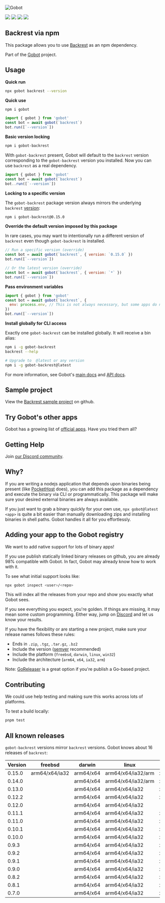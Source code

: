 ![Gobot](https://raw.githubusercontent.com/benallfree/gobot/v1.0.0-alpha.31/assets/gobot-banner-300x.png)

![](https://img.shields.io/npm/v/gobot-backrest) ![](https://img.shields.io/npm/dt/gobot-backrest) ![](https://img.shields.io/github/commit-activity/t/benallfree/gobot) ![](https://img.shields.io/github/stars/benallfree/gobot)

## Backrest via npm

This package allows you to use [Backrest](https://github.com/garethgeorge/backrest) as an npm dependency.

Part of the [Gobot](https://www.npmjs.com/package/gobot) project.

## Usage

**Quick run**

```bash
npx gobot backrest --version
```

**Quick use**

```bash
npm i gobot
```

```js
import { gobot } from 'gobot'
const bot = await gobot(`backrest`)
bot.run([`--version`])
```

**Basic version locking**

```bash
npm i gobot-backrest
```

With `gobot-backrest` present, Gobot will default to the `backrest` version corresponding to the `gobot-backrest` version you installed. Now you can use `backrest` as a real dependency.

```js
import { gobot } from 'gobot'
const bot = await gobot(`backrest`)
bot..run([`--version`])
```

**Locking to a specific version**

The `gobot-backrest` package version always mirrors the underlying `backrest` [version](#known-versions):

```bash
npm i gobot-backrest@0.15.0
```

**Override the default version imposed by this package**

In rare cases, you may want to intentionally run a different version of `backrest` even though `gobot-backrest` is installed.

```js
// Run a specific version (override)
const bot = await gobot(`backrest`, { version: `0.15.0` })
bot.run([`--version`])

// Or the latest version (override)
const bot = await gobot(`backrest`, { version: `*` })
bot.run([`--version`])
```

**Pass environment variables**

```js
import { gobot } from 'gobot'
const bot = await gobot(`backrest`, {
  env: process.env, // This is not always necessary, but some apps do need it
})
bot.run([`--version`])
```

**Install globally for CLI access**

Exactly one `gobot-backrest` can be installed globally. It will receive a bin alias:

```bash
npm i -g gobot-backrest
backrest --help

# Upgrade to  @latest or any version
npm i -g gobot-backrest@latest
```

For more information, see Gobot's [main docs](https://www.npmjs.com/package/gobot) and [API docs](https://github.com/benallfree/gobot/blob/v1.0.0-alpha.31/docs/readme.md).



## Sample project

View the [Backrest sample project](https://github.com/benallfree/gobot/tree/v1.0.0-alpha.31/src/apps/backrest/sample-project) on github.

## Try Gobot's other apps

Gobot has a growing list of [official apps](https://www.npmjs.com/package/gobot#official-gobot-apps). Have you tried them all?

## Getting Help

Join [our Discord community](https://discord.gg/977kMmFnXc).

## Why?

If you are writing a nodejs application that depends upon binaries being present (like [PocketHost](https://github.com/pockethost/pockethost) does), you can add this package as a dependency and execute the binary via CLI or programmatically. This package will make sure your desired external binaries are always available.

If you just want to grab a binary quickly for your own use, `npx gobot@latest <app>` is quite a bit easier than manually downloading zips and installing binaries in shell paths. Gobot handles it all for you effortlessly.

## Adding your app to the Gobot registry

We want to add native support for lots of binary apps!

If you use publish statically linked binary releases on github, you are already 98% compatible with Gobot. In fact, Gobot may already know how to work with it.

To see what initial support looks like:

```bash
npx gobot inspect <user>/<repo>
```

This will index all the releases from your repo and show you exactly what Gobot sees.

If you see everything you expect, you're golden. If things are missing, it may mean some custom programming. Either way, jump on [Discord](https://discord.gg/977kMmFnXc) and let us know your results.

If you have the flexibility or are starting a new project, make sure your release names follows these rules:

- Ends in `.zip`, `.tgz`, `.tar.gz`, `.bz2`
- Include the version ([semver](https://semver.org) recommended)
- Include the platform (`freebsd`, `darwin`, `linux`, `win32`)
- Include the architecture (`arm64`, `x64`, `ia32`, `arm`)

Note: [GoReleaser](https://goreleaser.com/) is a great option if you're publish a Go-based project.

## Contributing

We could use help testing and making sure this works across lots of platforms.

To test a build locally:

```bash
pnpm test
```


## All known releases

`gobot-backrest` versions mirror `backrest` versions. Gobot knows about 16 releases of `backrest`:

| Version | freebsd        | darwin    | linux              | win32    |
| ------- | -------------- | --------- | ------------------ | -------- |
| 0.15.0  | arm64/x64/ia32 | arm64/x64 | arm64/x64/ia32/arm | x64/ia32 |
| 0.14.0  |                | arm64/x64 | arm64/x64/ia32/arm | x64/ia32 |
| 0.13.0  |                | arm64/x64 | arm64/x64/ia32     | x64/ia32 |
| 0.12.2  |                | arm64/x64 | arm64/x64/ia32     | x64/ia32 |
| 0.12.0  |                | arm64/x64 | arm64/x64/ia32     |          |
| 0.11.1  |                | arm64/x64 | arm64/x64/ia32     | x64/ia32 |
| 0.11.0  |                | arm64/x64 | arm64/x64/ia32     | x64/ia32 |
| 0.10.1  |                | arm64/x64 | arm64/x64/ia32     | x64/ia32 |
| 0.10.0  |                | arm64/x64 | arm64/x64/ia32     | x64/ia32 |
| 0.9.3   |                | arm64/x64 | arm64/x64/ia32     | x64/ia32 |
| 0.9.2   |                | arm64/x64 | arm64/x64/ia32     | x64/ia32 |
| 0.9.1   |                | arm64/x64 | arm64/x64/ia32     | x64/ia32 |
| 0.9.0   |                | arm64/x64 | arm64/x64/ia32     | x64/ia32 |
| 0.8.2   |                | arm64/x64 | arm64/x64/ia32     | x64/ia32 |
| 0.8.1   |                | arm64/x64 | arm64/x64/ia32     | x64/ia32 |
| 0.7.0   |                | arm64/x64 | arm64/x64/ia32     | x64/ia32 |
